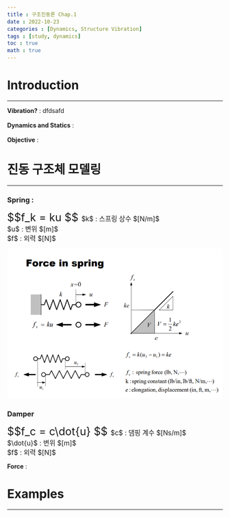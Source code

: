 ```yaml
---
title : 구조진동론 Chap.1
date : 2022-10-23
categories : [Dynamics, Structure Vibration]
tags : [study, dynamics]
toc : true
math : true
---
```


# Introduction
---

> 
**Vibration?** : dfdsafd  
<br>
**Dynamics and Statics** :  
<br>
**Objective** :


# 진동 구조체 모델링
---
>
### **Spring** :  

<div class = 'text-center'>
    <span style="font-size:180%">
        $$f_k = ku $$ </span>
    <span style='font-size:110%'>
        $k$ : 스프링 상수 $[N/m]$ <br>
        $u$ : 변위 $[m]$ <br>
        $f$ : 외력 $[N]$ <br>
    </span>
</div>

![test](_posts/Dynamics/Structure_Vibration/spring.png "Title")

>
### **Damper**

<div class = 'text-center'>
    <span style="font-size:180%">
        $$f_c = c\dot{u} $$ </span>
    <span style='font-size:110%'>
        $c$ : 댐핑 계수 $[Ns/m]$ <br>
        $\dot{u}$ : 변위 $[m]$ <br>
        $f$ : 외력 $[N]$ <br>
    </span>
</div>

>
**Force** : 

# Examples
---